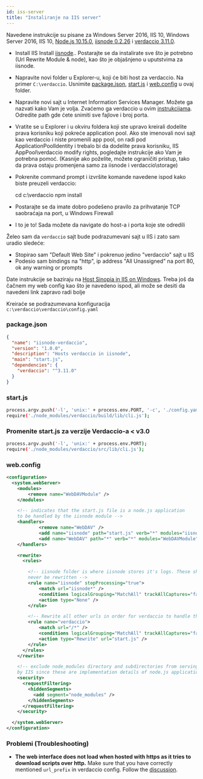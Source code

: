 ```yaml
---
id: iss-server
title: "Instaliranje na IIS server"
---
```


Navedene instrukcije su pisane za Windows Server 2016, IIS 10, Windows Server 2016, IIS 10, [Node.js 10.15.0](https://nodejs.org/), [iisnode 0.2.26](https://github.com/Azure/iisnode) i [verdaccio 3.11.0](https://github.com/verdaccio/verdaccio).

- Install IIS Install [iisnode](https://github.com/Azure/iisnode).. Postarajte se da instalirate sve što je potrebno (Url Rewrite Module & node), kao što je objašnjeno u uputstvima za iisnode.
- Napravite novi folder u Explorer-u, koji će biti host za verdaccio. Na primer `C:\verdaccio`. Usnimite [package.json](#packagejson), [start.js](#startjs) i [web.config](#webconfig) u ovaj folder.
- Napravite novi sajt u Internet Information Services Manager. Možete ga nazvati kako Vam je volja. Zvaćemo ga verdaccio u ovim [instrukcijama](http://www.iis.net/learn/manage/configuring-security/application-pool-identities). Odredite path gde ćete snimiti sve fajlove i broj porta.
- Vratite se u Explorer i u okviru foldera koji ste upravo kreirali dodelite prava korisniku koji pokreće application pool. Ako ste imenovali novi sajt kao verdaccio i niste promenili app pool, on radi pod ApplicationPoolIdentity i trebalo bi da dodelite prava korisniku, IIS AppPool\verdaccio modify rights, pogledajte instrukcije ako Vam je potrebna pomoć. (Kasnije ako poželite, možete ograničiti pristup, tako da prava ostaju promenjena samo za iisnode i verdaccio\storage)
- Pokrenite command prompt i izvršite komande navedene ispod kako biste preuzeli verdaccio:

    cd c:\verdaccio
    npm install
    

- Postarajte se da imate dobro podešeno pravilo za prihvatanje TCP saobraćaja na port, u Windows Firewall
- I to je to! Sada možete da navigate do host-a i porta koje ste odredili

Želeo sam da `verdaccio` sajt bude podrazumevani sajt u IIS i zato sam uradio sledeće:

- Stopirao sam "Default Web Site" i pokrenuo jedino "verdaccio" sajt u IIS
- Podesio sam bindings na "http", ip address "All Unassigned" na port 80, ok any warning or prompts

Date instrukcije se baziraju na [Host Sinopia in IIS on Windows](https://gist.github.com/HCanber/4dd8409f79991a09ac75). Treba još da čačnem my web config kao što je navedeno ispod, ali može se desiti da navedeni link zapravo radi bolje

Kreiraće se podrazumevana konfiguracija `c:\verdaccio\verdaccio\config.yaml`

### package.json

```json
{
  "name": "iisnode-verdaccio",
  "version": "1.0.0",
  "description": "Hosts verdaccio in iisnode",
  "main": "start.js",
  "dependencies": {
    "verdaccio": "^3.11.0"
  }
}
```

### start.js

```bash
process.argv.push('-l', 'unix:' + process.env.PORT, '-c', './config.yaml');
require('./node_modules/verdaccio/build/lib/cli.js');
```

### Promenite start.js za verzije Verdaccio-a < v3.0

```bash
process.argv.push('-l', 'unix:' + process.env.PORT);
require('./node_modules/verdaccio/src/lib/cli.js');
```

### web.config

```xml
<configuration>
  <system.webServer>
    <modules>
        <remove name="WebDAVModule" />
    </modules>

    <!-- indicates that the start.js file is a node.js application
    to be handled by the iisnode module -->
    <handlers>
            <remove name="WebDAV" />
            <add name="iisnode" path="start.js" verb="*" modules="iisnode" resourceType="Unspecified" requireAccess="Execute" />
            <add name="WebDAV" path="*" verb="*" modules="WebDAVModule" resourceType="Unspecified" requireAccess="Execute" />
    </handlers>

    <rewrite>
      <rules>

        <!-- iisnode folder is where iisnode stores it's logs. These should
        never be rewritten -->
        <rule name="iisnode" stopProcessing="true">
            <match url="iisnode*" />
            <conditions logicalGrouping="MatchAll" trackAllCaptures="false" />
            <action type="None" />
        </rule>

        <!-- Rewrite all other urls in order for verdaccio to handle these -->
        <rule name="verdaccio">
            <match url="/*" />
            <conditions logicalGrouping="MatchAll" trackAllCaptures="false" />
            <action type="Rewrite" url="start.js" />
        </rule>
      </rules>
    </rewrite>

    <!-- exclude node_modules directory and subdirectories from serving
    by IIS since these are implementation details of node.js applications -->
    <security>
      <requestFiltering>
        <hiddenSegments>
          <add segment="node_modules" />
        </hiddenSegments>
      </requestFiltering>
    </security>

  </system.webServer>
</configuration>
```

### Problemi (Troubleshooting)

- **The web interface does not load when hosted with https as it tries to download scripts over http.** Make sure that you have correctly mentioned `url_prefix` in verdaccio config. Follow the [discussion](https://github.com/verdaccio/verdaccio/issues/622).